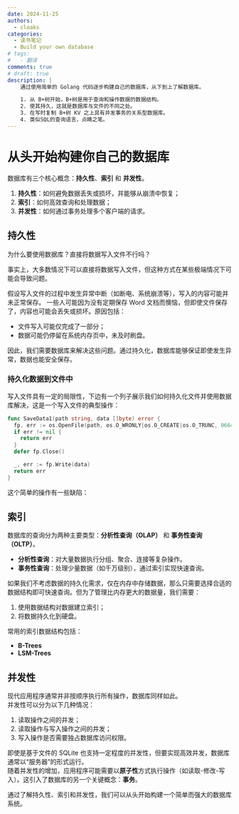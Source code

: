```yaml
---
date: 2024-11-25
authors:
  - cloaks
categories:
  - 读书笔记
  - Build your own database
# tags:
#   - 翻译
comments: true
# draft: true
description: |
    通过使用简单的 Golang 代码逐步构建自己的数据库，从下到上了解数据库。

    1. 从 B+树开始，B+树是用于查询和操作数据的数据结构。
    2. 使其持久，这就是数据库与文件的不同之处。
    3. 在写时复制 B+树 KV 之上具有并发事务的关系型数据库。
    4. 类似SQL的查询语言，点睛之笔。
---
```


# 从头开始构建你自己的数据库

数据库有三个核心概念：**持久性**、**索引** 和 **并发性**。

1. **持久性**：如何避免数据丢失或损坏，并能够从崩溃中恢复；
2. **索引**：如何高效查询和处理数据；
3. **并发性**：如何通过事务处理多个客户端的请求。

<!-- more -->

## 持久性

为什么要使用数据库？直接将数据写入文件不行吗？  

事实上，大多数情况下可以直接将数据写入文件，但这种方式在某些极端情况下可能会导致问题。

假设写入文件的过程中发生异常中断（如断电、系统崩溃等），写入的内容可能并未正常保存。  一些人可能因为没有定期保存 Word 文档而懊恼，但即使文件保存了，内容也可能会丢失或损坏。原因包括：

- 文件写入可能仅完成了一部分；
- 数据可能仍停留在系统内存页中，未及时刷盘。

因此，我们需要数据库来解决这些问题。通过持久化，数据库能够保证即使发生异常，数据也能安全保存。

### 持久化数据到文件中

写入文件具有一定的局限性，下边有一个列子展示我们如何持久化文件并使用数据库解决，这是一个写入文件的典型操作：

```go
func SaveData1(path string, data []byte) error {
  fp, err := os.OpenFile(path, os.O_WRONLY|os.O_CREATE|os.O_TRUNC, 0664)
  if err != nil {
    return err
  }
  defer fp.Close()

  _, err := fp.Write(data)
  return err
}
```

这个简单的操作有一些缺陷：



## 索引

数据库的查询分为两种主要类型：**分析性查询（OLAP）** 和 **事务性查询（OLTP）**。

- **分析性查询**：对大量数据执行分组、聚合、连接等复杂操作。
- **事务性查询**：处理少量数据（如千万级别），通过索引实现快速查询。

如果我们不考虑数据的持久化需求，仅在内存中存储数据，那么只需要选择合适的数据结构即可快速查询。但为了管理比内存更大的数据量，我们需要：

1. 使用数据结构对数据建立索引；
2. 将数据持久化到硬盘。

常用的索引数据结构包括：

- **B-Trees**  
- **LSM-Trees**

## 并发性

现代应用程序通常并非按顺序执行所有操作，数据库同样如此。  
并发性可以分为以下几种情况：

1. 读取操作之间的并发；
2. 读取操作与写入操作之间的并发；
3. 写入操作是否需要独占数据库访问权限。

即使是基于文件的 SQLite 也支持一定程度的并发性，但要实现高效并发，数据库通常以“服务器”的形式运行。  
随着并发性的增加，应用程序可能需要以**原子性**方式执行操作（如读取-修改-写入）。这引入了数据库的另一个关键概念：**事务**。

通过了解持久性、索引和并发性，我们可以从头开始构建一个简单而强大的数据库系统。